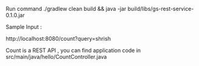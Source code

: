 Run command ./gradlew clean build && java -jar build/libs/gs-rest-service-0.1.0.jar

Sample Input : 

http://localhost:8080/count?query=shrish 

Count is a REST API , you can find application code in src/main/java/hello/CountController.java 


